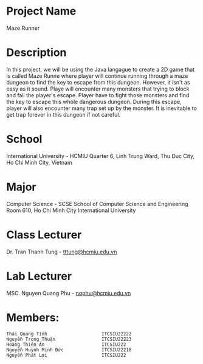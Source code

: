 # Project Name
Maze Runner
# Description
In this project, we will be using the Java langague to create a 2D game that is called Maze Runne where player will continue running through a maze dungeon to find the key to escape from this dungeon. However, it isn't as easy as it sound. Playe will encounter many monsters that trying to block and fail the player's escape. Player have to fight those monsters and find the key to escape this whole dangerous dungeon. During this escape, player will also encounter many trap set up by the monster. It is inevitable to get trap forever in this dungeon if not careful.
# School
International University - HCMIU
Quarter 6, Linh Trung Ward, Thu Duc City, Ho Chi Minh City, Vietnam
# Major
Computer Science - SCSE
School of Computer Science and Engineering
Room 610, Ho Chi Minh City International University
# Class Lecturer
Dr. Tran Thanh Tung - tttung@hcmiu.edu.vn
#  Lab Lecturer
MSC. Nguyen Quang Phu - nqphu@hcmiu.edu.vn
# Members:
    Thái Quang Tính                    ITCSIU22222
    Nguyễn Trọng Thuận                 ITCSIU22223
    Hoàng Thiên Ân                     ITCSIU222
    Nguyễn Huỳnh Minh Đức              ITCSIU22218
    Nguyễn Phát Lợi                    ITCSIU222
